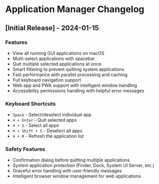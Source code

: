 # Application Manager Changelog

## [Initial Release] - 2024-01-15

### Features
- View all running GUI applications on macOS
- Multi-select applications with spacebar
- Quit multiple selected applications at once
- Smart filtering to prevent quitting system applications
- Fast performance with parallel processing and caching
- Full keyboard navigation support
- Web app and PWA support with intelligent window handling
- Accessibility permissions handling with helpful error messages

### Keyboard Shortcuts
- `Space` - Select/deselect individual app
- `⌘ + Enter` - Quit selected apps
- `⌘ + S` - Select all apps
- `⌘ + Shift + S` - Deselect all apps
- `⌘ + R` - Refresh the application list

### Safety Features
- Confirmation dialog before quitting multiple applications
- System application protection (Finder, Dock, System UI Server, etc.)
- Graceful error handling with user-friendly messages
- Intelligent browser window management for web applications